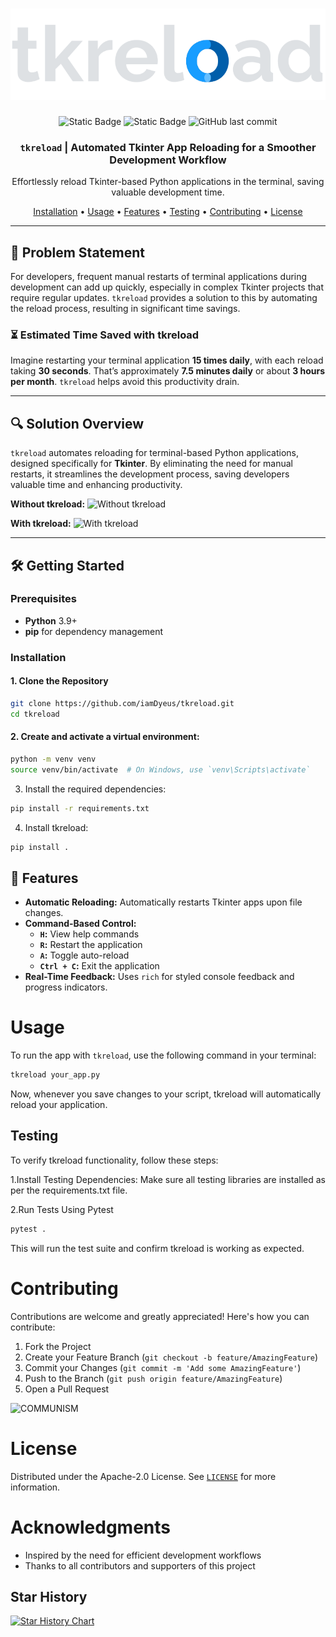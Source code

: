 <div align="center">

# ![TkReload-Logo](https://github.com/iamDyeus/tkreload/blob/main/.assets/logo/svg/logo_light.svg?raw=true)

![Static Badge](https://img.shields.io/badge/pip_install-tkreload-purple)
![Static Badge](https://img.shields.io/badge/Language-Python-red)
![GitHub last commit](https://img.shields.io/github/last-commit/iamDyeus/tkreload)

<h3>
<code>tkreload</code> | Automated Tkinter App Reloading for a Smoother Development Workflow
</h3>

<p align="center">
Effortlessly reload Tkinter-based Python applications in the terminal, saving valuable development time.
</p>

[Installation](#installation) • [Usage](#usage) • [Features](#features) • [Testing](#testing) • [Contributing](#contributing) • [License](#license)

</div>

---

## 🚀 Problem Statement

For developers, frequent manual restarts of terminal applications during development can add up quickly, especially in complex Tkinter projects that require regular updates. `tkreload` provides a solution to this by automating the reload process, resulting in significant time savings.

### ⏳ Estimated Time Saved with tkreload

Imagine restarting your terminal application **15 times daily**, with each reload taking **30 seconds**. That’s approximately **7.5 minutes daily** or about **3 hours per month**. `tkreload` helps avoid this productivity drain.

---

## 🔍 Solution Overview

`tkreload` automates reloading for terminal-based Python applications, designed specifically for **Tkinter**. By eliminating the need for manual restarts, it streamlines the development process, saving developers valuable time and enhancing productivity.

**Without tkreload:**
![Without tkreload](https://github.com/iamDyeus/tkreload/blob/main/.assets/without.gif?raw=true)

**With tkreload:**
![With tkreload](https://github.com/iamDyeus/tkreload/blob/main/.assets/with.gif?raw=true)

---

## 🛠️ Getting Started

### Prerequisites
- **Python** 3.9+
- **pip** for dependency management

### Installation

#### 1. Clone the Repository
```sh
git clone https://github.com/iamDyeus/tkreload.git
cd tkreload
```
#### 2. Create and activate a virtual environment:
```sh
python -m venv venv
source venv/bin/activate  # On Windows, use `venv\Scripts\activate`
```

3. Install the required dependencies:
```sh
pip install -r requirements.txt
```

4. Install tkreload:
```sh
pip install .
```

## 🌟 Features

- **Automatic Reloading:** Automatically restarts Tkinter apps upon file changes.
- **Command-Based Control:**
  - **`H`:** View help commands
  - **`R`:** Restart the application
  - **`A`:** Toggle auto-reload
  - **`Ctrl + C`:** Exit the application
- **Real-Time Feedback:** Uses `rich` for styled console feedback and progress indicators.


# Usage

To run the app with `tkreload`, use the following command in your terminal:

```bash
tkreload your_app.py
```

Now, whenever you save changes to your script, tkreload will automatically reload your application.

## Testing
To verify tkreload functionality, follow these steps:

1.Install Testing Dependencies: Make sure all testing libraries are installed as per the requirements.txt file.

2.Run Tests Using Pytest
```bash
pytest .
```
This will run the test suite and confirm tkreload is working as expected.

# Contributing

Contributions are welcome and greatly appreciated! Here's how you can contribute:

1. Fork the Project
2. Create your Feature Branch (`git checkout -b feature/AmazingFeature`)
3. Commit your Changes (`git commit -m 'Add some AmazingFeature'`)
4. Push to the Branch (`git push origin feature/AmazingFeature`)
5. Open a Pull Request

![COMMUNISM](https://github.com/iamDyeus/tkreload/blob/main/.assets/communism.png?raw=true)

# License

Distributed under the Apache-2.0 License. See [`LICENSE`](LICENSE) for more information.

# Acknowledgments
- Inspired by the need for efficient development workflows
- Thanks to all contributors and supporters of this project

## Star History
[![Star History Chart](https://api.star-history.com/svg?repos=iamDyeus/tkreload&type=Date)](https://star-history.com/#iamDyeus/tkreload&Date)
